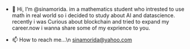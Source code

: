 - 👋 Hi, I’m @sinamorida. im a mathematics student who intrested to use math in real world so i decided to study about AI and datascience. recently i was Curious about blockchain and tried to expand my career.now i wanna share some of my exprience to you.
  
- 📫 How to reach me...\n
  sinamorida@yahoo.com

<!---
sinamorida/sinamorida is a ✨ special ✨ repository because its `README.md` (this file) appears on your GitHub profile.
You can click the Preview link to take a look at your changes.
--->
